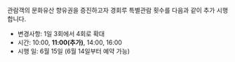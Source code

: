 관람객의 문화유산 향유권을 증진하고자 경회루 특별관람 횟수를 다음과 같이 추가 시행합니다.
- 변경사항: 1일 3회에서 4회로 확대
- 시간: 10:00, **11:00(추가)**, 14:00, 16:00
- 시행 일: 6월 15일 (6월 14일부터 예약 가능)